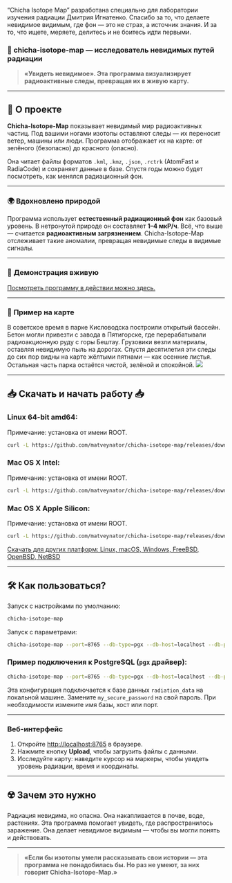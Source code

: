 “Chicha Isotope Map” разработана специально для лаборатории изучения радиации Дмитрия Игнатенко. Спасибо за то, что делаете невидимое видимым, где фон — это не страх, а источник знания. И за то, что ищете, меряете, делитесь и не боитесь идти первыми.


### 🌌 **chicha-isotope-map** — исследователь невидимых путей радиации

> **«Увидеть невидимое». Эта программа визуализирует радиоактивные следы, превращая их в живую карту.**

---

## 📖 **О проекте**

**Chicha-Isotope-Map** показывает невидимый мир радиоактивных частиц. Под вашими ногами изотопы оставляют следы — их переносит ветер, машины или люди. Программа отображает их на карте: от зелёного (безопасно) до красного (опасно).

Она читает файлы форматов `.kml`, `.kmz`, `.json`, `.rctrk` (AtomFast и RadiaCode) и сохраняет данные в базе. Спустя годы можно будет посмотреть, как менялся радиационный фон.

---

### 🌍 **Вдохновлено природой**

Программа использует **естественный радиационный фон** как базовый уровень. В нетронутой природе он составляет **1–4 мкР/ч**. Всё, что выше — считается **радиоактивным загрязнением**. Chicha-Isotope-Map отслеживает такие аномалии, превращая невидимые следы в видимые сигналы.

---

### 📸 **Демонстрация вживую**

<a href="https://jutsa.ru" target="_blank">Посмотреть программу в действии можно здесь.</a>

---

### 📸 **Пример на карте**

В советское время в парке Кисловодска построили открытый бассейн. Бетон могли привезти с завода в Пятигорске, где перерабатывали радиоакционную руду с горы Бештау. Грузовики везли материалы, оставляя невидимую пыль на дорогах. Спустя десятилетия эти следы до сих пор видны на карте жёлтыми пятнами — как осенние листья. Остальная часть парка остаётся чистой, зелёной и спокойной. <img src="https://repository-images.githubusercontent.com/870016860/11fd6abc-fe8b-4cd8-95c2-df1c631c8762">

---

## 📥 **Скачать и начать работу** 📥

### Linux 64-bit amd64:

Примечание: установка от имени ROOT.

```bash
curl -L https://github.com/matveynator/chicha-isotope-map/releases/download/latest/chicha-isotope-map_linux_amd64 > /usr/local/bin/chicha-isotope-map; chmod +x /usr/local/bin/chicha-isotope-map; chicha-isotope-map --version;
```

### Mac OS X Intel:

Примечание: установка от имени ROOT.

```bash
curl -L https://github.com/matveynator/chicha-isotope-map/releases/download/latest/chicha-isotope-map_darwin_amd64 > /usr/local/bin/chicha-isotope-map; chmod +x /usr/local/bin/chicha-isotope-map; chicha-isotope-map --version;
```

### Mac OS X Apple Silicon:

Примечание: установка от имени ROOT.

```bash
curl -L https://github.com/matveynator/chicha-isotope-map/releases/download/latest/chicha-isotope-map_darwin_amd64 > /usr/local/bin/chicha-isotope-map; chmod +x /usr/local/bin/chicha-isotope-map; chicha-isotope-map --version;
```

[Скачать для других платформ: Linux, macOS, Windows, FreeBSD, OpenBSD, NetBSD](https://github.com/matveynator/chicha-isotope-map/releases/tag/latest)

---

## 🛠 **Как пользоваться?**

Запуск с настройками по умолчанию:

```bash
chicha-isotope-map
```

Запуск с параметрами:

```bash
chicha-isotope-map --port=8765 --db-type=pgx --db-host=localhost --db-port=5432 --db-user=postgres --db-pass=yourpassword --db-name=isotope_db --pg-ssl-mode=prefer
```

### Пример подключения к PostgreSQL (`pgx` драйвер):

```bash
chicha-isotope-map --port=8765 --db-type=pgx --db-host=localhost --db-port=5432 --db-user=postgres --db-pass=my_secure_password --db-name=radiation_data --pg-ssl-mode=require
```

Эта конфигурация подключается к базе данных `radiation_data` на локальной машине. Замените `my_secure_password` на свой пароль. При необходимости измените имя базы, хост или порт.

---

### Веб-интерфейс

1. Откройте [http://localhost:8765](http://localhost:8765) в браузере.
2. Нажмите кнопку **Upload**, чтобы загрузить файлы с данными.
3. Исследуйте карту: наведите курсор на маркеры, чтобы увидеть уровень радиации, время и координаты.

---

## ☢️ **Зачем это нужно**

Радиация невидима, но опасна. Она накапливается в почве, воде, растениях. Эта программа помогает увидеть, где распространилось заражение. Она делает невидимое видимым — чтобы вы могли понять и действовать.

---

> **«Если бы изотопы умели рассказывать свои истории — эта программа не понадобилась бы. Но раз не умеют, за них говорит Chicha-Isotope-Map.»**

